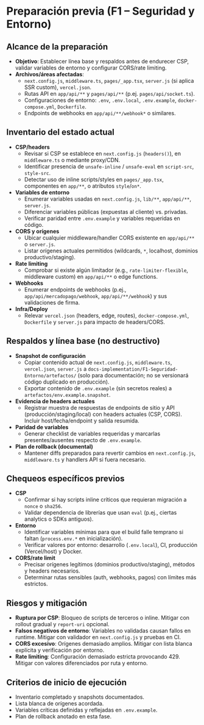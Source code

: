 # Preparación previa (F1 – Seguridad y Entorno)

## Alcance de la preparación

- **Objetivo**: Establecer línea base y respaldos antes de endurecer CSP, validar variables de entorno y configurar CORS/rate limiting.
- **Archivos/áreas afectadas**:
  - `next.config.js`, `middleware.ts`, `pages/_app.tsx`, `server.js` (si aplica SSR custom), `vercel.json`.
  - Rutas API en `app/api/**` y `pages/api/**` (p.ej. `pages/api/socket.ts`).
  - Configuraciones de entorno: `.env`, `.env.local`, `.env.example`, `docker-compose.yml`, `Dockerfile`.
  - Endpoints de webhooks en `app/api/**/webhook*` o similares.

## Inventario del estado actual

- **CSP/headers**
  - Revisar si CSP se establece en `next.config.js` (`headers()`), en `middleware.ts` o mediante proxy/CDN.
  - Identificar presencia de `unsafe-inline` / `unsafe-eval` en `script-src`, `style-src`.
  - Detectar uso de inline scripts/styles en `pages/_app.tsx`, componentes en `app/**`, o atributos `style`/`on*`.
- **Variables de entorno**
  - Enumerar variables usadas en `next.config.js`, `lib/**`, `app/api/**`, `server.js`.
  - Diferenciar variables públicas (expuestas al cliente) vs. privadas.
  - Verificar paridad entre `.env.example` y variables requeridas en código.
- **CORS y orígenes**
  - Ubicar cualquier middleware/handler CORS existente en `app/api/**` o `server.js`.
  - Listar orígenes actuales permitidos (wildcards, `*`, localhost, dominios productivo/staging).
- **Rate limiting**
  - Comprobar si existe algún limitador (e.g., `rate-limiter-flexible`, middleware custom) en `app/api/**` o edge functions.
- **Webhooks**
  - Enumerar endpoints de webhooks (p.ej., `app/api/mercadopago/webhook`, `app/api/**/webhook`) y sus validaciones de firma.
- **Infra/Deploy**
  - Relevar `vercel.json` (headers, edge, routes), `docker-compose.yml`, `Dockerfile` y `server.js` para impacto de headers/CORS.

## Respaldos y línea base (no destructivo)

- **Snapshot de configuración**
  - Copiar contenido actual de `next.config.js`, `middleware.ts`, `vercel.json`, `server.js` a `docs-implementation/F1-Seguridad-Entorno/artefactos/` (solo para documentación; no se versionará código duplicado en producción).
  - Exportar contenido de `.env.example` (sin secretos reales) a `artefactos/env.example.snapshot`.
- **Evidencia de headers actuales**
  - Registrar muestra de respuestas de endpoints de sitio y API (producción/staging/local) con headers actuales (CSP, CORS). Incluir host/fecha/endpoint y salida resumida.
- **Paridad de variables**
  - Generar checklist de variables requeridas y marcarlas presentes/ausentes respecto de `.env.example`.
- **Plan de rollback (documental)**
  - Mantener diffs preparados para revertir cambios en `next.config.js`, `middleware.ts` y handlers API si fuera necesario.

## Chequeos específicos previos

- **CSP**
  - Confirmar si hay scripts inline críticos que requieran migración a `nonce` o `sha256`.
  - Validar dependencia de librerías que usan `eval` (p.ej., ciertas analytics o SDKs antiguos).
- **Entorno**
  - Identificar variables mínimas para que el build falle temprano si faltan (`process.env.*` en inicialización).
  - Verificar valores por entorno: desarrollo (`.env.local`), CI, producción (Vercel/host) y Docker.
- **CORS/rate limit**
  - Precisar orígenes legítimos (dominios productivo/staging), métodos y headers necesarios.
  - Determinar rutas sensibles (auth, webhooks, pagos) con límites más estrictos.

## Riesgos y mitigación

- **Ruptura por CSP**: Bloqueo de scripts de terceros o inline. Mitigar con rollout gradual y `report-uri` opcional.
- **Falsos negativos de entorno**: Variables no validadas causan fallos en runtime. Mitigar con validador en `next.config.js` y pruebas en CI.
- **CORS excesivo**: Orígenes demasiado amplios. Mitigar con lista blanca explícita y verificación por entorno.
- **Rate limiting**: Configuración demasiado estricta provocando 429. Mitigar con valores diferenciados por ruta y entorno.

## Criterios de inicio de ejecución

- Inventario completado y snapshots documentados.
- Lista blanca de orígenes acordada.
- Variables críticas definidas y reflejadas en `.env.example`.
- Plan de rollback anotado en esta fase.
